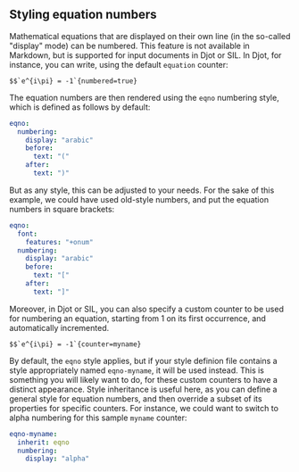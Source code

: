 ## Styling equation numbers

Mathematical equations that are displayed on their own line (in the so-called "display" mode) can be numbered.
This feature is not available in Markdown, but is supported for input documents in Djot or SIL.
In Djot, for instance, you can write, using the default `equation` counter:

```
$$`e^{i\pi} = -1`{numbered=true}
```

The equation numbers are then rendered using the `eqno` numbering style, which is defined as follows by default:

```yaml
eqno:
  numbering:
    display: "arabic"
    before:
      text: "("
    after:
      text: ")"
```

But as any style, this can be adjusted to your needs.
For the sake of this example, we could have used old-style numbers, and put the equation numbers in square brackets:

```yaml
eqno:
  font:
    features: "+onum"
  numbering:
    display: "arabic"
    before:
      text: "["
    after:
      text: "]"
```

Moreover, in Djot or SIL, you can also specify a custom counter to be used for numbering an equation, starting from 1 on its first occurrence, and automatically incremented.

```
$$`e^{i\pi} = -1`{counter=myname}
```

By default, the `eqno` style applies, but if your style definion file contains a style appropriately named `eqno-myname`, it will be used instead.
This is something you will likely want to do, for these custom counters to have a distinct appearance.
Style inheritance is useful here, as you can define a general style for equation numbers, and then override a subset of its properties for specific counters.
For instance, we could want to switch to alpha numbering for this sample `myname` counter:

```yaml
eqno-myname:
  inherit: eqno
  numbering:
    display: "alpha"
```
